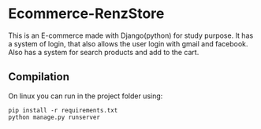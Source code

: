 # Ecommerce-RenzStore
This is an E-commerce made with Django(python) for study purpose. It has a system of login, that also allows the user login with gmail and facebook.
Also has a system for search products and add to the cart.

## Compilation
On linux you can run in the project folder using:
```shell
pip install -r requirements.txt
python manage.py runserver
```
 
